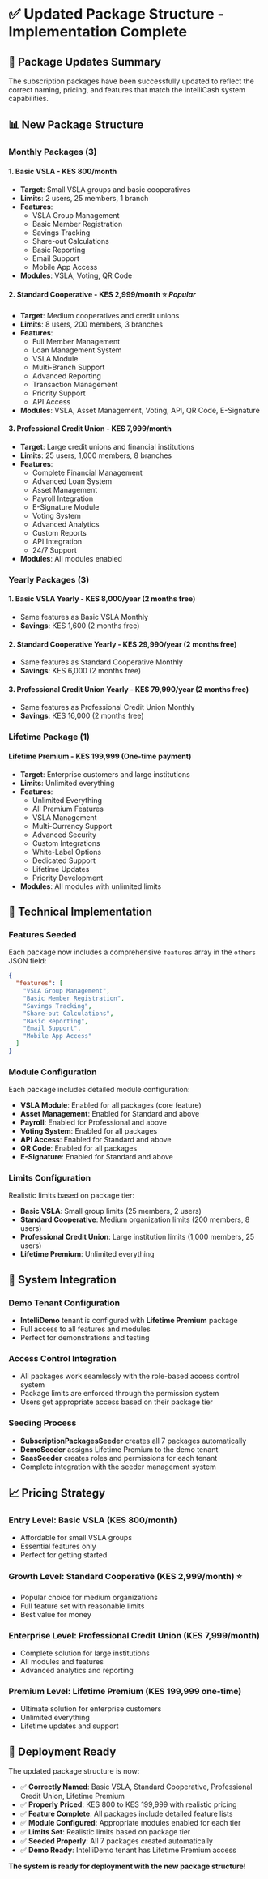 # ✅ Updated Package Structure - Implementation Complete

## 🎯 Package Updates Summary

The subscription packages have been successfully updated to reflect the correct naming, pricing, and features that match the IntelliCash system capabilities.

## 📊 New Package Structure

### **Monthly Packages (3)**

#### **1. Basic VSLA - KES 800/month**
- **Target**: Small VSLA groups and basic cooperatives
- **Limits**: 2 users, 25 members, 1 branch
- **Features**:
  - VSLA Group Management
  - Basic Member Registration
  - Savings Tracking
  - Share-out Calculations
  - Basic Reporting
  - Email Support
  - Mobile App Access
- **Modules**: VSLA, Voting, QR Code

#### **2. Standard Cooperative - KES 2,999/month** ⭐ *Popular*
- **Target**: Medium cooperatives and credit unions
- **Limits**: 8 users, 200 members, 3 branches
- **Features**:
  - Full Member Management
  - Loan Management System
  - VSLA Module
  - Multi-Branch Support
  - Advanced Reporting
  - Transaction Management
  - Priority Support
  - API Access
- **Modules**: VSLA, Asset Management, Voting, API, QR Code, E-Signature

#### **3. Professional Credit Union - KES 7,999/month**
- **Target**: Large credit unions and financial institutions
- **Limits**: 25 users, 1,000 members, 8 branches
- **Features**:
  - Complete Financial Management
  - Advanced Loan System
  - Asset Management
  - Payroll Integration
  - E-Signature Module
  - Voting System
  - Advanced Analytics
  - Custom Reports
  - API Integration
  - 24/7 Support
- **Modules**: All modules enabled

### **Yearly Packages (3)**

#### **1. Basic VSLA Yearly - KES 8,000/year** (2 months free)
- Same features as Basic VSLA Monthly
- **Savings**: KES 1,600 (2 months free)

#### **2. Standard Cooperative Yearly - KES 29,990/year** (2 months free)
- Same features as Standard Cooperative Monthly
- **Savings**: KES 6,000 (2 months free)

#### **3. Professional Credit Union Yearly - KES 79,990/year** (2 months free)
- Same features as Professional Credit Union Monthly
- **Savings**: KES 16,000 (2 months free)

### **Lifetime Package (1)**

#### **Lifetime Premium - KES 199,999** (One-time payment)
- **Target**: Enterprise customers and large institutions
- **Limits**: Unlimited everything
- **Features**:
  - Unlimited Everything
  - All Premium Features
  - VSLA Management
  - Multi-Currency Support
  - Advanced Security
  - Custom Integrations
  - White-Label Options
  - Dedicated Support
  - Lifetime Updates
  - Priority Development
- **Modules**: All modules with unlimited limits

## 🔧 Technical Implementation

### **Features Seeded**
Each package now includes a comprehensive `features` array in the `others` JSON field:

```json
{
  "features": [
    "VSLA Group Management",
    "Basic Member Registration",
    "Savings Tracking",
    "Share-out Calculations",
    "Basic Reporting",
    "Email Support",
    "Mobile App Access"
  ]
}
```

### **Module Configuration**
Each package includes detailed module configuration:

- **VSLA Module**: Enabled for all packages (core feature)
- **Asset Management**: Enabled for Standard and above
- **Payroll**: Enabled for Professional and above
- **Voting System**: Enabled for all packages
- **API Access**: Enabled for Standard and above
- **QR Code**: Enabled for all packages
- **E-Signature**: Enabled for Standard and above

### **Limits Configuration**
Realistic limits based on package tier:

- **Basic VSLA**: Small group limits (25 members, 2 users)
- **Standard Cooperative**: Medium organization limits (200 members, 8 users)
- **Professional Credit Union**: Large institution limits (1,000 members, 25 users)
- **Lifetime Premium**: Unlimited everything

## 🎯 System Integration

### **Demo Tenant Configuration**
- **IntelliDemo** tenant is configured with **Lifetime Premium** package
- Full access to all features and modules
- Perfect for demonstrations and testing

### **Access Control Integration**
- All packages work seamlessly with the role-based access control system
- Package limits are enforced through the permission system
- Users get appropriate access based on their package tier

### **Seeding Process**
- **SubscriptionPackagesSeeder** creates all 7 packages automatically
- **DemoSeeder** assigns Lifetime Premium to the demo tenant
- **SaasSeeder** creates roles and permissions for each tenant
- Complete integration with the seeder management system

## 📈 Pricing Strategy

### **Entry Level**: Basic VSLA (KES 800/month)
- Affordable for small VSLA groups
- Essential features only
- Perfect for getting started

### **Growth Level**: Standard Cooperative (KES 2,999/month) ⭐
- Popular choice for medium organizations
- Full feature set with reasonable limits
- Best value for money

### **Enterprise Level**: Professional Credit Union (KES 7,999/month)
- Complete solution for large institutions
- All modules and features
- Advanced analytics and reporting

### **Premium Level**: Lifetime Premium (KES 199,999 one-time)
- Ultimate solution for enterprise customers
- Unlimited everything
- Lifetime updates and support

## 🚀 Deployment Ready

The updated package structure is now:

- ✅ **Correctly Named**: Basic VSLA, Standard Cooperative, Professional Credit Union, Lifetime Premium
- ✅ **Properly Priced**: KES 800 to KES 199,999 with realistic pricing
- ✅ **Feature Complete**: All packages include detailed feature lists
- ✅ **Module Configured**: Appropriate modules enabled for each tier
- ✅ **Limits Set**: Realistic limits based on package tier
- ✅ **Seeded Properly**: All 7 packages created automatically
- ✅ **Demo Ready**: IntelliDemo tenant has Lifetime Premium access

**The system is ready for deployment with the new package structure!**
